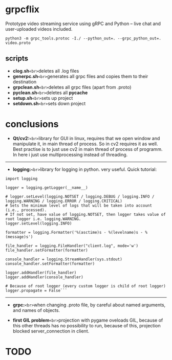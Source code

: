 # grpcflix

Prototype video streaming service using gRPC and Python – live chat and user-uploaded videos included.

```
python3 -m grpc_tools.protoc -I./ --python_out=. --grpc_python_out=. video.proto
```

## scripts

- **clog.sh**`<br>`deletes all .log files
- **generpc.sh**`<br>`generates all grpc files and copies them to their destination
- **grpclean.sh**`<br>`deletes all grpc files (apart from .proto)
- **pyclean.sh**`<br>`deletes all __pycache__
- **setup.sh**`<br>`sets up project
- **setdown.sh**`<br>`sets down project

# conclusions

- **Qt/cv2:**`<br>`library for GUI in linux, requires that we open window and manipulate it, in main thread of process. So in cv2 requires it as well. Best practise is to just use cv2 in main thread of process of programm. In here i just use multiprocessing instead of threading.

---

- **logging:**`<br>`library for logging in python. very useful. Quick tutorial:

```
import logging

logger = logging.getLogger(__name__)

# logger.setLevel(logging.NOTSET / logging.DEBUG / logging.INFO / logging.WARNING / logging.ERROR / logging.CRITICAL)
# Sets the minimum level of logs that will be taken into account (i.e., processed).
# If not set, have value of logging.NOTSET, then logger takes value of root logger i.e. logging.WARNING.
logger.setLevel(logging.INFO)

formatter = logging.Formatter('%(asctime)s - %(levelname)s - %(message)s')

file_handler = logging.FileHandler("client.log", mode='w')
file_handler.setFormatter(formatter)

console_handler = logging.StreamHandler(sys.stdout)
console_handler.setFormatter(formatter)

logger.addHandler(file_handler)
logger.addHandler(console_handler)

# Because of root logger (every custom logger is child of root logger)
logger.propagate = False```

```

---

- **grpc:**`<br>`when changing .proto file, by careful about named arguments, and names of objects.

- **first GIL problem**`<br>`projection with pygame oveloads GIL, because of this other threads has no possibility to run, because of this, projection blocked server_connection in client.

# TODO